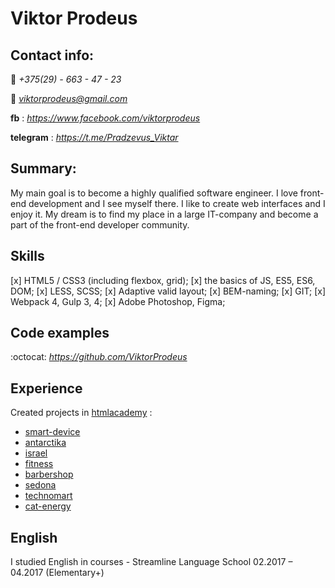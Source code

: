 # Viktor Prodeus

## Contact info:

:iphone:  *+375(29) - 663 - 47 - 23*

:email: *viktorprodeus@gmail.com*

**fb** : *https://www.facebook.com/viktorprodeus*

**telegram** : *https://t.me/Pradzevus_Viktar*

## Summary:

My main goal is to become a highly qualified software engineer. I love front-end development and I see myself there. I like to create web interfaces and I enjoy it. My dream is to find my place in a large IT-company and become a part of the front-end developer community.

## Skills

  [x] HTML5 / CSS3 (including flexbox, grid);
  [x] the basics of JS, ES5, ES6, DOM;
  [x] LESS, SCSS;
  [x] Adaptive valid layout;
  [x] BEM-naming;
  [x] GIT;
  [x] Webpack 4, Gulp 3, 4;
  [x] Adobe Photoshop, Figma;

## Code examples

:octocat: *https://github.com/ViktorProdeus*

## Experience
Created projects in [htmlacademy](https://htmlacademy.ru/profile/viktar) :

- [smart-device](https://viktorprodeus.github.io/smart-device/build)
- [antarctika](https://viktorprodeus.github.io/antarctika/build)
- [israel](https://viktorprodeus.github.io/israel/build/)
- [fitness](https://viktorprodeus.github.io/fitness/build/)
- [barbershop](https://viktorprodeus.github.io/814599-barbershop/)
- [sedona](https://https://viktorprodeus.github.io/814599-sedona-24/)
- [technomart](https://viktorprodeus.github.io/814599-technomart/)
- [cat-energy](https://viktorprodeus.github.io/814599-cat-energy-16/build)

## English
I studied English in courses - Streamline Language School 02.2017 – 04.2017 (Elementary+)
